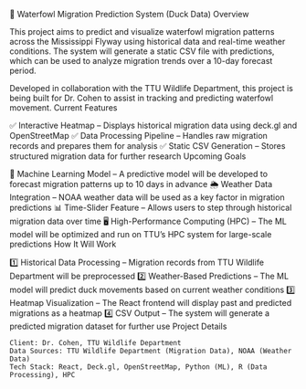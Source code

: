🦆 Waterfowl Migration Prediction System (Duck Data)
Overview

This project aims to predict and visualize waterfowl migration patterns across the Mississippi Flyway using historical data and real-time weather conditions. The system will generate a static CSV file with predictions, which can be used to analyze migration trends over a 10-day forecast period.

Developed in collaboration with the TTU Wildlife Department, this project is being built for Dr. Cohen to assist in tracking and predicting waterfowl movement.
Current Features

✅ Interactive Heatmap – Displays historical migration data using deck.gl and OpenStreetMap
✅ Data Processing Pipeline – Handles raw migration records and prepares them for analysis
✅ Static CSV Generation – Stores structured migration data for further research
Upcoming Goals

🚀 Machine Learning Model – A predictive model will be developed to forecast migration patterns up to 10 days in advance
🌦 Weather Data Integration – NOAA weather data will be used as a key factor in migration predictions
📊 Time-Slider Feature – Allows users to step through historical migration data over time
🖥 High-Performance Computing (HPC) – The ML model will be optimized and run on TTU’s HPC system for large-scale predictions
How It Will Work

1️⃣ Historical Data Processing – Migration records from TTU Wildlife Department will be preprocessed
2️⃣ Weather-Based Predictions – The ML model will predict duck movements based on current weather conditions
3️⃣ Heatmap Visualization – The React frontend will display past and predicted migrations as a heatmap
4️⃣ CSV Output – The system will generate a predicted migration dataset for further use
Project Details

    Client: Dr. Cohen, TTU Wildlife Department
    Data Sources: TTU Wildlife Department (Migration Data), NOAA (Weather Data)
    Tech Stack: React, Deck.gl, OpenStreetMap, Python (ML), R (Data Processing), HPC
